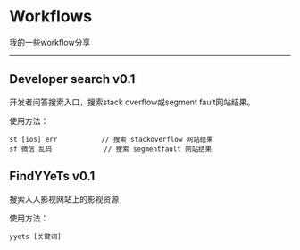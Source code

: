 Workflows
===

我的一些workflow分享

---

Developer search v0.1
---
开发者问答搜索入口，搜索stack overflow或segment fault网站结果。

使用方法：

    st [ios] err           // 搜索 stackoverflow 网站结果
    sf 微信 乱码             // 搜索 segmentfault 网站结果
    
FindYYeTs v0.1
---
搜索人人影视网站上的影视资源

使用方法：

    yyets [关键词]


    